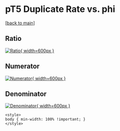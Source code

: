 # pT5 Duplicate Rate vs. phi

[[back to main](./)]



## Ratio

[![Ratio](../mtv/var/pT5_duplrate_phi.png){ width=600px }](../mtv/var/pT5_duplrate_phi.pdf)

## Numerator

[![Numerator](../mtv/num/pT5_duplrate_phi_num.png){ width=600px }](../mtv/num/pT5_duplrate_phi_num.pdf)

## Denominator

[![Denominator](../mtv/den/pT5_duplrate_phi_den.png){ width=600px }](../mtv/den/pT5_duplrate_phi_den.pdf)


``` {=html}
<style>
body { min-width: 100% !important; }
</style>
```
